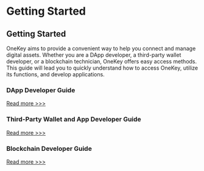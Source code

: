 # Getting Started

## Getting Started

OneKey aims to provide a convenient way to help you connect and manage digital assets. Whether you are a DApp developer, a third-party wallet developer, or a blockchain technician, OneKey offers easy access methods. This guide will lead you to quickly understand how to access OneKey, utilize its functions, and develop applications.

### DApp Developer Guide

[Read more >>>](dapp-developer.md)

### Third-Party Wallet and App Developer Guide

[Read more >>>](app-developer.md)

### Blockchain Developer Guide

[Read more >>>](blockchain-developer.md)


